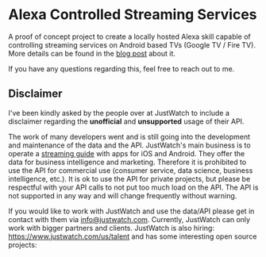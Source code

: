 # Alexa Controlled Streaming Services
A proof of concept project to create a locally hosted Alexa skill capable of controlling streaming services on Android based TVs (Google TV / Fire TV). More details can be found in the [blog post](https://mikegrant.org.uk/2023/01/31/controlling-streaming-services-with-alexa-2.html) about it.

If you have any questions regarding this, feel free to reach out to me.

##  Disclaimer
I've been kindly asked by the people over at JustWatch to include a disclaimer regarding the **unofficial** and **unsupported** usage of their API.

The work of many developers went and is still going into the development and maintenance of the data and the API. JustWatch's main business is to operate a [streaming guide](https://www.justwatch.com/) with apps for iOS and Android. They offer the data for business intelligence and marketing. Therefore it is prohibited to use the API for commercial use (consumer service, data science, business intelligence, etc.). It is ok to use the API for private projects, but please be respectful with your API calls to not put too much load on the API. The API is not supported in any way and will change frequently without warning.

If you would like to work with JustWatch and use the data/API please get in contact with them via [info@justwatch.com](mailto:info@justwatch.com). Currently, JustWatch can only work with bigger partners and clients.
JustWatch is also hiring: https://www.justwatch.com/us/talent and has some interesting open source projects: